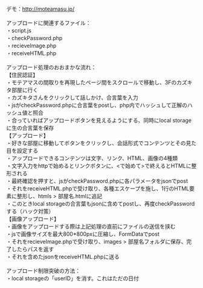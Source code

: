 デモ：http://moteamasu.jp/<br>
<br>
アップロードに関連するファイル：<br>
・script.js<br>
・checkPassword.php<br>
・recieveImage.php<br>
・receiveHTML.php<br>
<br>
アップロード処理のおおまかな流れ：<br>
【住民認証】<br>
・モテアマスの間取りを再現したページ間をスクロールで移動し、3Fのカズキタ部屋に行く<br>
・カズキタさんをクリックして話しかけ、合言葉を入力<br>
・jsがcheckPassword.phpに合言葉をpostし、php内でハッシュして正解のハッシュ値と照合<br>
・合っていればアップロードボタンを見えるようにする、同時にlocal storageに生の合言葉を保存<br>
【アップロード】<br>
・好きな部屋に移動してボタンをクリックし、会話形式でコンテンツとその見た目を設定する<br>
・アップロードできるコンテンツは文字、リンク、HTML、画像の4種類<br>
・文字入力をhttpで始めるとリンクボタンに、<で始めて>で終えるとHTMLに整形される<br>
・最終確認を押すと、jsがcheckPassword.phpに各パラメータをjsonでpost<br>
・それをreceiveHTML.phpで受け取り、各種エスケープを施し、1行のHTML要素に整形し、htmls > 部屋名.htmlに追記<br>
・このときlocal storageの合言葉もjsonに含めてpostし、再度checkPasswordする（ハック対策）<br>
【画像アップロード】<br>
・画像をアップロードする際は上記処理の直前にファイルの送信を挟む<br>
・jsで画像サイズを最大800*800pxに圧縮し、FormDataでpost<br>
・それをrecieveImage.phpで受け取り、images > 部屋名フォルダに保存、完了したらパスを返す<br>
・それを含めたjsonをreceiveHTML.phpに送る<br>
<br>
アップロード制限突破の方法：<br>
・local storageの「userID」を消す。これはただの日付<br>
